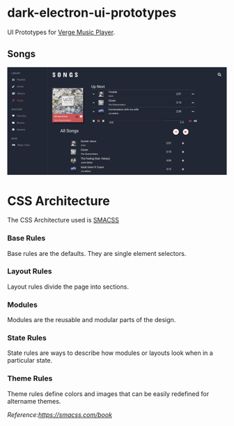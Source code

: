 # dark-electron-ui-prototypes
UI Prototypes for [Verge Music Player][dark-electron].

## Songs
![screenshot](https://github.com/vague369/dark-electron-ui-prototypes/blob/master/screenshots/screenshot.png)

# CSS Architecture
The CSS Architecture used is [SMACSS][smacss]

### Base Rules
Base rules are the defaults. They are single element selectors.

### Layout Rules
Layout rules divide the page into sections.

### Modules
Modules are the reusable and modular parts of the design.

### State Rules
State rules are ways to describe how modules or layouts look when in a particular state.

### Theme Rules
Theme rules define colors and images that can be easily redefined for altername themes. 

_Reference:https://smacss.com/book_

[dark-electron]: https://github.com/vague369/dark-electron
[smacss]: https://smacss.com/book/
